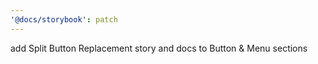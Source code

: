 ```yaml
---
'@docs/storybook': patch
---
```


add Split Button Replacement story and docs to Button & Menu sections
